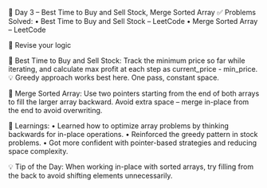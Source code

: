 🚀 Day 3 – Best Time to Buy and Sell Stock, Merge Sorted Array
✅ Problems Solved:
• Best Time to Buy and Sell Stock – LeetCode
• Merge Sorted Array – LeetCode

🧠 Revise your logic

🔑 Best Time to Buy and Sell Stock:
Track the minimum price so far while iterating, and calculate max profit at each step as current_price - min_price.
💡 Greedy approach works best here. One pass, constant space.

🔑 Merge Sorted Array:
Use two pointers starting from the end of both arrays to fill the larger array backward.
Avoid extra space – merge in-place from the end to avoid overwriting.

📌 Learnings:
• Learned how to optimize array problems by thinking backwards for in-place operations.
• Reinforced the greedy pattern in stock problems.
• Got more confident with pointer-based strategies and reducing space complexity.

💡 Tip of the Day:
When working in-place with sorted arrays, try filling from the back to avoid shifting elements unnecessarily.
